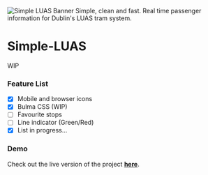 ![Simple LUAS Banner](https://shanehastings.eu/luas/simpleluas_banner_github.png)
Simple, clean and fast. Real time passenger information for Dublin's LUAS tram system.
# Simple-LUAS

WIP

### Feature List

- [x] Mobile and browser icons
- [x] Bulma CSS (WIP)
- [ ] Favourite stops
- [ ] Line indicator (Green/Red)
- [x] List in progress...

### Demo

Check out the live version of the project **[here](https://shanehastings.eu/luas/)**.
